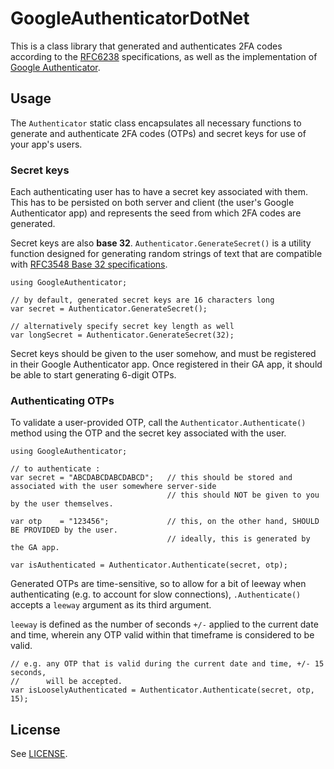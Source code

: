 GoogleAuthenticatorDotNet
=========================

This is a class library that generated and authenticates 2FA codes 
according to the [RFC6238](http://tools.ietf.org/html/rfc6238) specifications, 
as well as the implementation of [Google Authenticator](https://github.com/google/google-authenticator).

## Usage

The `Authenticator` static class encapsulates all necessary functions to generate 
and authenticate 2FA codes (OTPs) and secret keys for use of your app's users.

### Secret keys

Each authenticating user has to have a secret key associated with them. This has to be persisted on both server and client
(the user's Google Authenticator app) and represents the seed from which 2FA codes are generated.

Secret keys are also __base 32__. `Authenticator.GenerateSecret()` is a utility function designed for generating 
random strings of text that are compatible with [RFC3548 Base 32 specifications](http://tools.ietf.org/html/rfc3548#section-5).

    using GoogleAuthenticator;
    
    // by default, generated secret keys are 16 characters long
    var secret = Authenticator.GenerateSecret();
    
    // alternatively specify secret key length as well
    var longSecret = Authenticator.GenerateSecret(32);

Secret keys should be given to the user somehow, and must be registered in their Google Authenticator app.
Once registered in their GA app, it should be able to start generating 6-digit OTPs.

### Authenticating OTPs

To validate a user-provided OTP, call the `Authenticator.Authenticate()` method using the OTP and the secret key
associated with the user.

    using GoogleAuthenticator;
    
    // to authenticate :
    var secret = "ABCDABCDABCDABCD";   // this should be stored and associated with the user somewhere server-side
                                       // this should NOT be given to you by the user themselves.
                                       
    var otp    = "123456";             // this, on the other hand, SHOULD BE PROVIDED by the user.
                                       // ideally, this is generated by the GA app.
    
    var isAuthenticated = Authenticator.Authenticate(secret, otp);

Generated OTPs are time-sensitive, so to allow for a bit of leeway when authenticating
(e.g. to account for slow connections), `.Authenticate()` accepts a `leeway` argument as its third argument.

`leeway` is defined as the number of seconds `+/-` applied to the current date and time, 
wherein any OTP valid within that timeframe is considered to be valid.

    // e.g. any OTP that is valid during the current date and time, +/- 15 seconds,
    //      will be accepted.
    var isLooselyAuthenticated = Authenticator.Authenticate(secret, otp, 15);

## License

See [LICENSE](https://github.com/richardneililagan/GoogleAuthenticatorDotNet/blob/master/LICENSE.txt).
